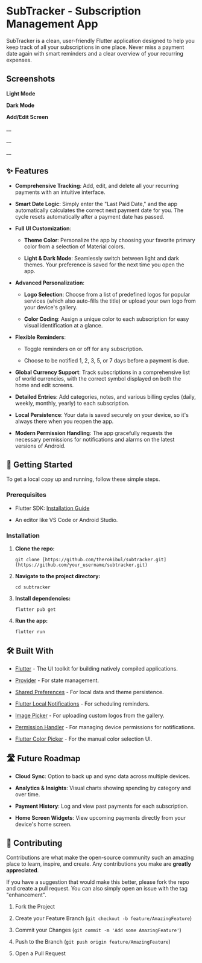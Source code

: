 ﻿
# SubTracker - Subscription Management App

SubTracker is a clean, user-friendly Flutter application designed to help you keep track of all your subscriptions in one place. Never miss a payment date again with smart reminders and a clear overview of your recurring expenses.

## Screenshots

**Light Mode**

**Dark Mode**

**Add/Edit Screen**

__

__

__

## ✨ Features

-   **Comprehensive Tracking**: Add, edit, and delete all your recurring payments with an intuitive interface.
    
-   **Smart Date Logic**: Simply enter the "Last Paid Date," and the app automatically calculates the correct next payment date for you. The cycle resets automatically after a payment date has passed.
    
-   **Full UI Customization**:
    
    -   **Theme Color**: Personalize the app by choosing your favorite primary color from a selection of Material colors.
        
    -   **Light & Dark Mode**: Seamlessly switch between light and dark themes. Your preference is saved for the next time you open the app.
        
-   **Advanced Personalization**:
    
    -   **Logo Selection**: Choose from a list of predefined logos for popular services (which also auto-fills the title) or upload your own logo from your device's gallery.
        
    -   **Color Coding**: Assign a unique color to each subscription for easy visual identification at a glance.
        
-   **Flexible Reminders**:
    
    -   Toggle reminders on or off for any subscription.
        
    -   Choose to be notified 1, 2, 3, 5, or 7 days before a payment is due.
        
-   **Global Currency Support**: Track subscriptions in a comprehensive list of world currencies, with the correct symbol displayed on both the home and edit screens.
    
-   **Detailed Entries**: Add categories, notes, and various billing cycles (daily, weekly, monthly, yearly) to each subscription.
    
-   **Local Persistence**: Your data is saved securely on your device, so it's always there when you reopen the app.
    
-   **Modern Permission Handling**: The app gracefully requests the necessary permissions for notifications and alarms on the latest versions of Android.
    

## 🚀 Getting Started

To get a local copy up and running, follow these simple steps.

### Prerequisites

-   Flutter SDK: [Installation Guide](https://flutter.dev/docs/get-started/install "null")
    
-   An editor like VS Code or Android Studio.
    

### Installation

1.  **Clone the repo:**
    
    ```
    git clone [https://github.com/therokibul/subtracker.git](https://github.com/your_username/subtracker.git)
    
    ```
    
2.  **Navigate to the project directory:**
    
    ```
    cd subtracker
    
    ```
    
3.  **Install dependencies:**
    
    ```
    flutter pub get
    
    ```
    
4.  **Run the app:**
    
    ```
    flutter run
    
    ```
    

## 🛠️ Built With

-   [Flutter](https://flutter.dev/ "null") - The UI toolkit for building natively compiled applications.
    
-   [Provider](https://pub.dev/packages/provider "null") - For state management.
    
-   [Shared Preferences](https://pub.dev/packages/shared_preferences "null") - For local data and theme persistence.
    
-   [Flutter Local Notifications](https://pub.dev/packages/flutter_local_notifications "null") - For scheduling reminders.
    
-   [Image Picker](https://pub.dev/packages/image_picker "null") - For uploading custom logos from the gallery.
    
-   [Permission Handler](https://pub.dev/packages/permission_handler "null") - For managing device permissions for notifications.
    
-   [Flutter Color Picker](https://pub.dev/packages/flutter_colorpicker "null") - For the manual color selection UI.
    

## 🛣️ Future Roadmap

-   **Cloud Sync**: Option to back up and sync data across multiple devices.
    
-   **Analytics & Insights**: Visual charts showing spending by category and over time.
    
-   **Payment History**: Log and view past payments for each subscription.
    
-   **Home Screen Widgets**: View upcoming payments directly from your device's home screen.
    

## 🤝 Contributing

Contributions are what make the open-source community such an amazing place to learn, inspire, and create. Any contributions you make are **greatly appreciated**.

If you have a suggestion that would make this better, please fork the repo and create a pull request. You can also simply open an issue with the tag "enhancement".

1.  Fork the Project
    
2.  Create your Feature Branch (`git checkout -b feature/AmazingFeature`)
    
3.  Commit your Changes (`git commit -m 'Add some AmazingFeature'`)
    
4.  Push to the Branch (`git push origin feature/AmazingFeature`)
    
5.  Open a Pull Request
    


